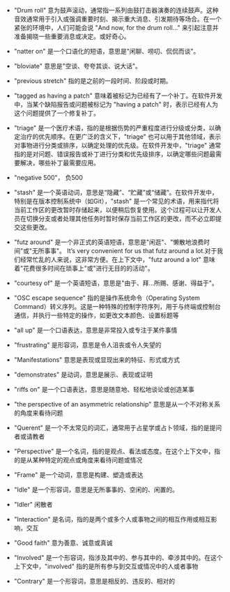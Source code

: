 - "Drum roll" 意为鼓声滚动，通常指一系列由鼓打击器演奏的连续鼓声。这种音效通常用于引入或强调重要时刻、揭示重大消息、引发期待等场合。在一个紧张的环境中，人们可能会说 "And now, for the drum roll..." 来引起注意并准备揭晓一些重要消息或决定。或好奇心。

- "natter on" 是一个口语化的短语，意思是"闲聊、唠叨、侃侃而谈"。

- "bloviate" 意思是"空谈、夸夸其谈、说大话"。

- "previous stretch" 指的是之前的一段时间、阶段或时期。

- "tagged as having a patch" 意味着被标记为已经有了一个补丁。在软件开发中，当某个缺陷报告或问题被标记为 "having a patch" 时，表示已经有人为这个问题提供了一个修复补丁。

- "triage" 是一个医疗术语，指的是根据伤势的严重程度进行分级或分类，以确定治疗的优先顺序。在更广泛的含义下，"triage" 也可以用于其他领域，表示对事物进行分类或排序，以确定处理的优先级。在软件开发中，"triage" 通常指的是对问题、错误报告或补丁进行分类和优先级排序，以确定哪些问题最需要解决，哪些补丁最需要应用。

- "negative 500"， 负500

- "stash" 是一个英语动词，意思是“隐藏”、“贮藏”或“储藏”。在软件开发中，特别是在版本控制系统中（如Git），"stash" 是一个常见的术语，用来指代将当前工作区的更改暂时存储起来，以便稍后恢复使用。这个过程可以让开发人员在切换分支或者处理其他任务时暂时保存当前工作区的更改，而不必立即提交这些更改。

- "futz around" 是一个非正式的英语短语，意思是"闲逛"、"懒散地浪费时间"或"无所事事"。 It’s very convenient for us that futz around a lot.对于我们经常忙乱的人来说，这非常方便。在上下文中，"futz around a lot" 意味着"花费很多时间在琐事上"或"进行无目的的活动"。

- "courtesy of" 是一个英语短语，意思是"由于、拜…所赐、感谢、得益于"。

- "OSC escape sequence" 指的是操作系统命令（Operating System Command）转义序列。这是一种特殊的控制字符序列，用于与终端或控制台通信，并执行一些特定的操作，如更改文本颜色、设置标题等

- "all up" 是一个口语表达，意思是非常投入或专注于某件事情

- "frustrating" 是形容词，意思是令人沮丧或令人失望的

- "Manifestations" 意思是表现或显现出来的特征、形式或方式

- "demonstrates" 是动词，意思是展示、表现或证明

- "riffs on" 是一个口语表达，意思是随意地、轻松地谈论或创造某事

- "the perspective of an asymmetric relationship" 意思是从一个不对称关系的角度来看待问题

- "Querent" 是一个不太常见的词汇，通常用于占星学或占卜领域，指的是提问者或请教者

- "Perspective" 是一个名词，指的是观点、看法或态度。在这个上下文中，指的是从某种特定的观点或角度来看待问题或情况

- "Frame" 是一个动词，意思是构建、塑造或表达

- "Idle" 是一个形容词，意思是无所事事的、空闲的、闲置的。

- "Idler" 闲散者

- "Interaction" 是名词，指的是两个或多个人或事物之间的相互作用或相互影响，交互

- "Good faith" 意为善意、诚意或真诚

- "Involved" 是一个形容词，指涉及其中的、参与其中的、牵涉其中的。在这个上下文中，"involved" 指的是所有参与到交互或情况中的人或者事物

- "Contrary" 是一个形容词，意思是相反的、违反的、相对的
